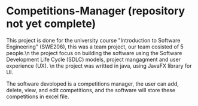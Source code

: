 # Competitions-Manager (repository not yet complete)
This project is done for the university course "Introduction to Software Engineering" (SWE206), this was a team project, our team cosisted of 5 people.\n
the project focus on building the software using the Software Development Life Cycle (SDLC) models, project mangagment and user experience (UX). \n
the project was writted in java, using JavaFX library for UI.

The software devoloped is a competitions manager, the user can add, delete, view, and edit competitions, and the software will store these competitions in excel file.
